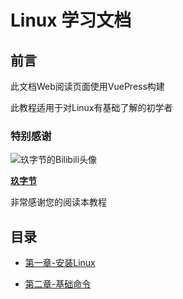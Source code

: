 # Linux 学习文档

## 前言

此文档Web阅读页面使用VuePress构建

此教程适用于对Linux有基础了解的初学者

### 特别感谢

![玖字节的Bilibili头像](https://i0.hdslb.com/bfs/face/5a932e614352bd6c9485835d270f2bef57a575c3.jpg@240w_240h_1c_1s.webp)

**[玖字节](https://space.bilibili.com/1968552375)**

非常感谢您的阅读本教程

## 目录

- [第一章-安装Linux](doc/install-linux.md)

- [第二章-基础命令](doc/base-commands.md)
